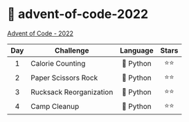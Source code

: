 # 🎄 advent-of-code-2022

[Advent of Code - 2022](https://adventofcode.com/2022)

| Day | Challenge               | Language  | Stars  |
| :-: | ----------------------- | :-------: | :----: |
|  1  | Calorie Counting        | 🐍 Python | ⭐️⭐️ |
|  2  | Paper Scissors Rock     | 🐍 Python | ⭐️⭐️ |
|  3  | Rucksack Reorganization | 🐍 Python | ⭐️⭐️ |
|  4  | Camp Cleanup            | 🐍 Python | ⭐️⭐️ |
